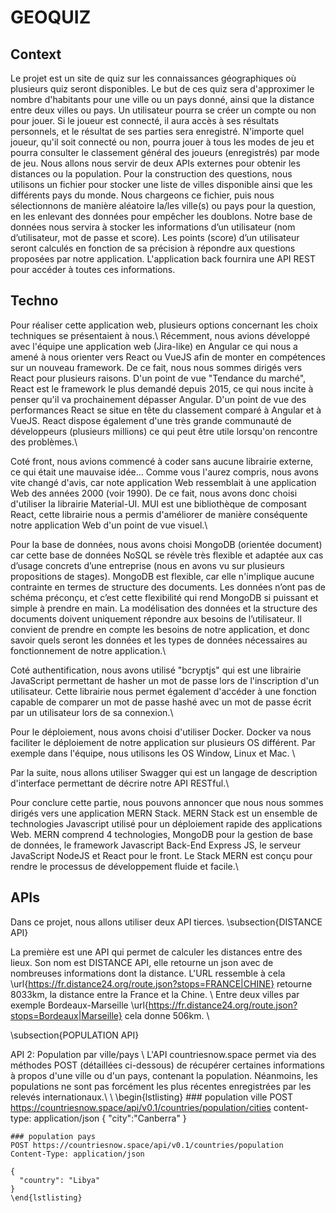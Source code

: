 # GEOQUIZ

## Context 
Le projet est un site de quiz sur les connaissances géographiques où plusieurs quiz seront disponibles. Le but de ces quiz sera d'approximer le nombre d'habitants pour une ville ou un pays donné, ainsi que la distance entre deux villes ou pays.
Un utilisateur pourra se créer un compte ou non pour jouer. Si le joueur est connecté, il aura accès à ses résultats personnels, et le résultat de ses parties sera enregistré.
N'importe quel joueur, qu'il soit connecté ou non, pourra jouer à tous les modes de jeu et pourra consulter le classement général des joueurs (enregistrés) par mode de jeu.
Nous allons nous servir de deux APIs externes pour obtenir les distances ou la population.
Pour la construction des questions, nous utilisons un fichier pour stocker une liste de villes disponible ainsi que les différents pays du monde. Nous chargeons ce fichier, puis nous sélectionnons de manière aléatoire la/les ville(s) ou pays pour la question, en les enlevant des données pour empêcher les doublons.
Notre base de données nous servira à stocker les informations d’un utilisateur (nom d’utilisateur, mot de passe et score). Les points (score) d’un utilisateur seront calculés en fonction de sa précision à répondre aux questions proposées par notre application.
L'application back fournira une API REST pour accéder à toutes ces informations.

## Techno
Pour réaliser cette application web, plusieurs options concernant les choix techniques se présentaient à nous.\\
Récemment, nous avions développé avec l'équipe une application web (Jira-like) en Angular ce qui nous a amené à nous orienter vers React ou VueJS afin de monter en compétences sur un nouveau framework. De ce fait, nous nous sommes dirigés vers React pour plusieurs raisons. D'un point de vue "Tendance du marché", React est le framework le plus demandé depuis 2015, ce qui nous incite à penser qu'il va prochainement dépasser Angular. D'un point de vue des performances React se situe en tête du classement comparé à Angular et à VueJS. React dispose également d'une très grande communauté de développeurs (plusieurs millions) ce qui peut être utile lorsqu'on rencontre des problèmes.\\

Coté front, nous avions commencé à coder sans aucune librairie externe, ce qui était une mauvaise idée... Comme vous l'aurez compris, nous avons vite changé d'avis, car note application Web ressemblait à une application Web des années 2000 (voir 1990). De ce fait, nous avons donc choisi d'utiliser la librairie Material-UI. MUI est une bibliothèque de composant React, cette librairie nous a permis d'améliorer de manière conséquente notre application Web d'un point de vue visuel.\\

Pour la base de données, nous avons choisi MongoDB (orientée document) car cette base de données NoSQL se révèle très flexible et adaptée aux cas d’usage concrets d’une entreprise (nous en avons vu sur plusieurs propositions de stages). MongoDB est flexible, car elle n'implique aucune contrainte en termes de structure des documents. Les données n’ont pas de schéma préconçu, et c’est cette flexibilité qui rend MongoDB si puissant et simple à prendre en main. La modélisation des données et la structure des documents doivent uniquement répondre aux besoins de l’utilisateur. Il convient de prendre en compte les besoins de notre application, et donc savoir quels seront les données et les types de données nécessaires au fonctionnement de notre application.\\

Coté authentification, nous avons utilisé "bcryptjs" qui est une librairie JavaScript permettant de hasher un mot de passe lors de l'inscription d'un utilisateur. Cette librairie nous permet également d'accéder à une fonction capable de comparer un mot de passe hashé avec un mot de passe écrit par un utilisateur lors de sa connexion.\\

Pour le déploiement, nous avons choisi d'utiliser Docker. Docker va nous faciliter le déploiement de notre application sur plusieurs OS différent. Par exemple dans l'équipe, nous utilisons les OS Window, Linux et Mac. \\ 

Par la suite, nous allons utiliser Swagger qui est un langage de description d'interface permettant de décrire notre API RESTful.\\

Pour conclure cette partie, nous pouvons annoncer que nous nous sommes dirigés vers une application MERN Stack. MERN Stack est un ensemble de technologies Javascript utilisé pour un déploiement rapide des applications Web. MERN comprend 4 technologies, MongoDB pour la gestion de base de données, le framework Javascript Back-End Express JS, le serveur JavaScript NodeJS et React pour le front. Le Stack MERN est conçu pour rendre le processus de développement fluide et facile.\\

## APIs
Dans ce projet, nous allons utiliser deux API tierces.
\subsection{DISTANCE API}

La première est une API qui permet de calculer les distances entre des lieux.
Son nom est DISTANCE API, elle retourne un json avec de nombreuses informations dont la distance.
L'URL ressemble à cela \url{https://fr.distance24.org/route.json?stops=FRANCE|CHINE}  retourne 8033km, la distance entre la France et la Chine. \\
Entre deux villes par exemple Bordeaux-Marseille \url{https://fr.distance24.org/route.json?stops=Bordeaux|Marseille}
 cela donne 506km. \\


\subsection{POPULATION API}


API 2: 
Population par ville/pays \\
L'API countriesnow.space permet via des méthodes POST (détaillées ci-dessous) de récupérer certaines informations à propos d'une ville ou d'un pays, contenant la population. Néanmoins, les populations ne sont pas forcément les plus récentes enregistrées par les relevés internationaux.\\
\\
    \begin{lstlisting}
    ### population ville
    POST https://countriesnow.space/api/v0.1/countries/population/cities
    content-type: application/json
    {
      "city":"Canberra"
    }
    
    ### population pays
    POST https://countriesnow.space/api/v0.1/countries/population
    Content-Type: application/json
    
    {
      "country": "Libya"
    }
    \end{lstlisting}

